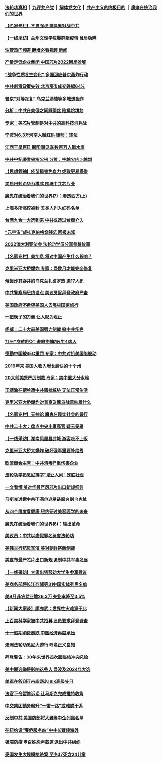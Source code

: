 ####  [法轮功真相](../../../../basic/blob/master/README.md?t=10110901) &nbsp;|&nbsp; [九评共产党](../../../../9ping.md/blob/master/README.md?t=10110901) &nbsp;|&nbsp; [解体党文化](../../../../jtdwh.md/blob/master/README.md?t=10110901)  &nbsp;|&nbsp; [共产主义的终极目的](../../../../gczydzjmd.md/blob/master/README.md?t=10110901) &nbsp;|&nbsp; [魔鬼在统治我们的世界](../../../../mgztzwmdsj.md/blob/master/README.md?t=10110901) 

#### [【名家专栏】不畏强权 蓬佩奥对战中共](../pages/nf4514/n13842460.md?t=10110901) 

#### [【一线采访】兰州文理学院爆群聚疫情 当局隐瞒](../pages/nf4514/n13842300.md?t=10110901) 

#### [油管热门频道 翻墙必看视频 新闻](http://209.250.226.216:81/youtube.html?10110901)

#### [产量走低企业倒闭 中国芯片2022困局难解](../pages/nf4514/n13842222.md?t=10110901) 

#### [“战争性质发生变化” 多国回应普京轰炸行动](../pages/nf4514/n13842518.md?t=10110901) 

#### [中共刺激政策失效 北京房市成交跌幅64%](../pages/nf4514/n13842218.md?t=10110901) 

#### [普京“对等报复” 乌克兰基辅等多城遭轰炸](../pages/nf4514/n13842292.md?t=10110901) 

#### [分析：中共在美俄之间踩钢丝 陷尴尬境地](../pages/nf4514/n13841990.md?t=10110901) 

#### [专家：美芯片管制是对中共的高科技消耗战](../pages/nf4514/n13842316.md?t=10110901) 

#### [宁波对6.3万河南人赋红码 律师：违法](../pages/nf4514/n13842291.md?t=10110901) 

#### [江西干旱百日 鄱阳湖见底 数百万人取水难](../pages/nf4514/n13842301.md?t=10110901) 

#### [中共中纪委发极短公报 分析：字越少内斗越烈](../pages/nf4514/n13842176.md?t=10110901) 

#### [【思想领袖】疫苗损害免疫力 或致更易感染](../pages/nf4514/n13821090.md?t=10110901) 

#### [美启用封杀华为模式 围堵中共芯片业](../pages/nf4514/n13841949.md?t=10110901) 

#### [魔鬼在统治着我们的世界(7)：渗透西方(上)](../pages/nf4514/n10426013.md?t=10110901) 

#### [上海多所高校被封 五类人列入红码名单](../pages/nf4514/n13841848.md?t=10110901) 

#### [台湾九合一大选到来 中共或透过台商介入](../pages/nf4514/n13841851.md?t=10110901) 

#### [“元宇宙”成扎克伯格烧钱坑 回报未知](../pages/nf4514/n13841576.md?t=10110901) 

#### [2022澳大利亚法会 法轮功学员分享修炼故事](../pages/nf4514/n13841757.md?t=10110901) 

#### [【名家专栏】美加息 将对中国产生什么影响？](../pages/nf4514/n13841817.md?t=10110901) 

#### [克里米亚大桥爆炸 专家：恐数月才能完全修复](../pages/nf4514/n13841930.md?t=10110901) 

#### [俄轰炸其吞并的乌克兰扎波罗热 逾17人死](../pages/nf4514/n13841787.md?t=10110901) 

#### [中共警察局纽约设点 美议员促拜登政府严查](../pages/nf4514/n13841856.md?t=10110901) 

#### [美国政府不希望美国人去哪些国家旅行](../pages/nf4514/n13837562.md?t=10110901) 

#### [一把筷子的力量 让人叹为观止](../pages/nf4514/n13837052.md?t=10110901) 

#### [杨威：二十大前美国强力制裁 掀中共伤疤](../pages/nf4514/n13841651.md?t=10110901) 

#### [打压“疫苗豁免” 港府拘捕7医生4病人](../pages/nf4514/n13841603.md?t=10110901) 

#### [德勤中国被SEC重罚 专家：中共对抗美国陷被动](../pages/nf4514/n13841588.md?t=10110901) 

#### [2019年来 美国人收入增长最快的十个州](../pages/nf4514/n13841563.md?t=10110901) 

#### [20大前美祭严厉制裁 专家：美中重大分水岭](../pages/nf4514/n13841523.md?t=10110901) 

#### [王靖渝在荷兰遭中共骚扰威胁 无法正常生活](../pages/nf4514/n13841496.md?t=10110901) 

#### [克里米亚大桥爆炸对普京及俄乌战意味着什么](../pages/nf4514/n13841469.md?t=10110901) 

#### [【名家专栏】无神论 魔鬼在现实社会的恶行](../pages/nf4514/n13841384.md?t=10110901) 

#### [中共二十大：盘点中央出事高官 疑云笼罩](../pages/nf4514/n13841253.md?t=10110901) 

#### [【一线采访】湖南凤凰县封城 游客吃不上饭](../pages/nf4514/n13841274.md?t=10110901) 

#### [克里米亚大桥大爆炸 破坏俄军重要补给线](../pages/nf4514/n13841402.md?t=10110901) 

#### [欧盟商会主席：中共清零严重伤害企业](../pages/nf4514/n13841330.md?t=10110901) 

#### [法轮功学员悉尼排字“法正人间” 殊胜壮观](../pages/nf4514/n13841265.md?t=10110901) 

#### [一文看懂 美对华最严厉芯片出口新规细则](../pages/nf4514/n13841067.md?t=10110901) 

#### [马斯克透露中共不满他送星链服务到乌克兰](../pages/nf4514/n13841104.md?t=10110901) 

#### [从四个维度看健康 纽约研讨美容医学的未来](../pages/nf4514/n13841094.md?t=10110901) 

#### [魔鬼在统治着我们的世界(6)：输出革命](../pages/nf4514/n10421536.md?t=10110901) 

#### [美议员：中共以虚假罪名迫害法轮功](../pages/nf4514/n13841083.md?t=10110901) 

#### [美韩举行航母军演 美对朝鲜祭新制裁](../pages/nf4514/n13841080.md?t=10110901) 

#### [美宣布最严芯片出口新规 遏制中共军事发展](../pages/nf4514/n13841061.md?t=10110901) 

#### [【一线采访】甘肃出钱鼓动大学生参军惹议](../pages/nf4514/n13840895.md?t=10110901) 

#### [美商务部将长江存储等31中国实体列黑名单](../pages/nf4514/n13841004.md?t=10110901) 

#### [美9月非农就业增26.3万 失业率降至3.5%](../pages/nf4514/n13840974.md?t=10110901) 

#### [【新闻大家谈】廖亦武：世界性灾难源于此](../pages/nf4514/n13840556.md?t=10110901) 

#### [上百美科学家被中共招募 议员要求拜登调查](../pages/nf4514/n13840830.md?t=10110901) 

#### [十一假期消费暴跌 中国经济再度承压](../pages/nf4514/n13840753.md?t=10110901) 

#### [澳洲法轮功悉尼大游行 呼唤正义良知](../pages/nf4514/n13839864.md?t=10110901) 

#### [拜登警告：60年来世界首次面临核冲突风险](../pages/nf4514/n13840558.md?t=10110901) 

#### [美中期选举将影响这些人 恐波及2024年大选](../pages/nf4514/n13840244.md?t=10110901) 

#### [美军在叙利亚击毙两名ISIS高级头目](../pages/nf4514/n13840395.md?t=10110901) 

#### [法官下令暂停诉讼 让马斯克完成推特收购](../pages/nf4514/n13840344.md?t=10110901) 

#### [中交集团债务飙升“一带一路”或难脱干系](../pages/nf4514/n13840169.md?t=10110901) 

#### [反制中共 美国防部将大疆等中企列黑名单](../pages/nf4514/n13840325.md?t=10110901) 

#### [在纽约设“警侨服务站”中共长臂伸海外](../pages/nf4514/n13839851.md?t=10110901) 

#### [极端防疫 老百姓怨声载道 退出中共组织](../pages/nf4514/n13840058.md?t=10110901) 

#### [泰国发生大规模枪杀案 至少37死含24儿童](../pages/nf4514/n13840015.md?t=10110901) 

<img src='http://gfw-breaker.win/goodnews/indexes/nf4514.md' width='0px' height='0px'/>
